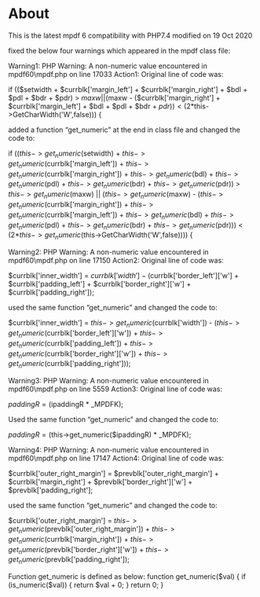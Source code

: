 About
============

This is the latest mpdf 6 compatibility with PHP7.4 modified on 19 Oct 2020

fixed the below four warnings which appeared in the mpdf class file:

Warning1: PHP Warning:  A non-numeric value encountered in mpdf60\mpdf.php on line 17033 
Action1:  Original line of code was:

if (($setwidth + $currblk['margin_left'] + $currblk['margin_right'] + $bdl + $pdl + $bdr + $pdr) > $maxw || ($maxw - ($currblk['margin_right'] + $currblk['margin_left'] + $bdl + $pdl + $bdr + $pdr)) < (2*$this->GetCharWidth('W',false))) {

added a function “get_numeric” at the end in class file and changed the code to:

if (($this->get_numeric($setwidth) + $this->get_numeric($currblk['margin_left']) + $this->get_numeric($currblk['margin_right']) + $this->get_numeric($bdl) + $this->get_numeric($pdl) + $this->get_numeric($bdr) + $this->get_numeric($pdr)) > $this->get_numeric($maxw) || ($this->get_numeric($maxw) - ($this->get_numeric($currblk['margin_right']) + $this->get_numeric($currblk['margin_left']) + $this->get_numeric($bdl) + $this->get_numeric($pdl) + $this->get_numeric($bdr) + $this->get_numeric($pdr))) < (2*$this->get_numeric($this->GetCharWidth('W',false)))) {


Warning2: PHP Warning:  A non-numeric value encountered in mpdf60\mpdf.php on line 17150
Action2:  Original line of code was:

$currblk['inner_width'] = $currblk['width'] - ($currblk['border_left']['w'] + $currblk['padding_left'] + $currblk['border_right']['w'] + $currblk['padding_right']);

used the same function “get_numeric” and changed the code to:

$currblk['inner_width'] = $this->get_numeric($currblk['width']) - ($this->get_numeric($currblk['border_left']['w']) + $this->get_numeric($currblk['padding_left']) + $this->get_numeric($currblk['border_right']['w']) + $this->get_numeric($currblk['padding_right']));


Warning3: PHP Warning:  A non-numeric value encountered in mpdf60\mpdf.php on line 5559
Action3:  Original line of code was:

$paddingR = ($ipaddingR * _MPDFK);

Used the same function “get_numeric” and changed the code to:

$paddingR = ($this->get_numeric($ipaddingR) * _MPDFK);


Warning4: PHP Warning:  A non-numeric value encountered in mpdf60\mpdf.php on line 17147
Action4:  Original line of code was:

$currblk['outer_right_margin'] = $prevblk['outer_right_margin']  + $currblk['margin_right'] + $prevblk['border_right']['w'] + $prevblk['padding_right']; 

used the same function “get_numeric” and changed the code to:

$currblk['outer_right_margin'] = $this->get_numeric($prevblk['outer_right_margin'])  + $this->get_numeric($currblk['margin_right']) + $this->get_numeric($prevblk['border_right']['w']) + $this->get_numeric($prevblk['padding_right']);


Function get_numeric is defined as below:
function get_numeric($val) 
{
  if (is_numeric($val)) {
    return $val + 0;
  }
  return 0;
}

